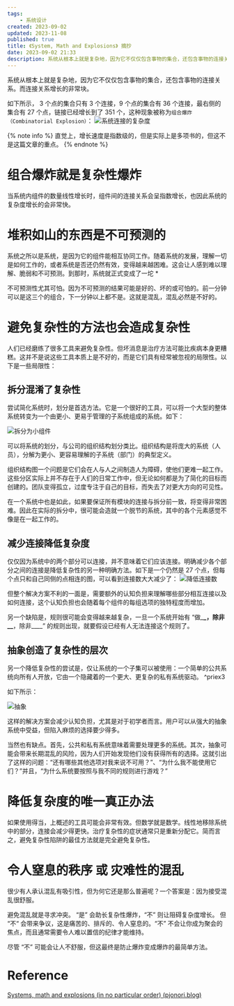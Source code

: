 ```yaml
---
tags:
    - 系统设计
created: 2023-09-02
updated: 2023-11-08
published: true
title: 《System, Math and Explosions》 摘抄
date: 2023-09-02 21:33 
description: 系统从根本上就是复杂地，因为它不仅仅包含事物的集合，还包含事物的连接关系。而连接关系增长的非常快。</br> 随着系统的发展，理解一切是如何工作的，或者系统是否还仍然有效，变得越来越困难。这会让人感到难以理解、脆弱和不可预测。到那时，系统就正式变成了一坨 * </br> 如果使用得当，上概述的工具可能会非常有效。但数学就是数学。线性地移除系统中的部分，连接会减少得更快。治疗复杂性的症状通常只是重新分配它。简而言之，避免复杂性陷阱的最佳方法就是完全避免复杂性。
---
```


系统从根本上就是复杂地，因为它不仅仅包含事物的集合，还包含事物的连接关系。而连接关系增长的非常块。

如下所示， 3 个点的集合只有 3 个连接，9 个点的集合有 36 个连接，最右侧的集合有 27 个点，链接已经增长到了 351 个，这种现象被称为`组合爆炸（Combinatorial Explosion）`：
![系统连接的复杂度](/system,_math_and_explosions/image-20230902151352.png)

{% note info %}
直觉上，增长速度是指数级的，但是实际上是多项书的，但这不是这篇文章的重点。
{% endnote %}

# 组合爆炸就是复杂性爆炸

当系统内组件的数量线性增长时，组件间的连接关系会呈指数增长，也因此系统的复杂度增长的会非常快。

# 堆积如山的东西是不可预测的

系统之所以是系统，是因为它的组件能相互协同工作。随着系统的发展，理解一切是如何工作的，或者系统是否还仍然有效，变得越来越困难。这会让人感到难以理解、脆弱和不可预测。到那时，系统就正式变成了一坨 \*

不可预测性尤其可怕。因为不可预测的结果可能是好的、坏的或可怕的。前一分钟可以是这三个的组合，下一分钟以上都不是。这就是混乱，混乱必然是不好的。

# 避免复杂性的方法也会造成复杂性

人们已经磨练了很多工具来避免复杂性。但坏消息是治疗方法可能比疾病本身更糟糕。这并不是说这些工具本质上是不好的，而是它们具有经常被忽视的局限性。以下是一些局限性：

## 拆分混淆了复杂性

尝试简化系统时，划分是首选方法。它是一个很好的工具，可以将一个大型的整体系统转变为一个由更小、更易于管理的子系统组成的系统。如下：

![拆分为小组件](/system,_math_and_explosions/image-20230902153548.png)

可以将系统的划分，与公司的组织结构划分类比。组织结构是将庞大的系统（人员），分解为更小、更容易理解的子系统（部门）的典型定义。

组织结构图一个问题是它们会在人与人之间制造人为障碍，使他们更难一起工作。这些分区实际上并不存在于人们的日常工作中，但无论如何都是为了简化的目标而创建的。团队变得孤立，过度专注于自己的目标，而失去了对更大方向的可见性。

在一个系统中也是如此，如果要保证所有模块的连接与拆分前一致，将变得非常困难。因此在实际的拆分中，很可能会造就一个脱节的系统，其中的各个元素感觉不像是在一起工作的。

## 减少连接降低复杂度

仅仅因为系统中的两个部分可以连接，并不意味着它们应该连接。明确减少各个部分之间的连接是降低复杂性的另一种明确方法。如下是一个仍然是 27 个点，但每个点只和自己同侧的点相连的图，可以看到连接数大大减少了：
![降低连接数](/system,_math_and_explosions/image-20230902154148.png)

但整个解决方案不利的一面是，需要额外的认知负担来理解哪些部分相互连接以及如何连接，这个认知负担也会随着每个组件的每组选项的独特程度而增加。

另一个缺陷是，规则很可能会变得越来越复杂，一旦一个系统开始有 “做\_**\_，除非\_\_**，除非\_\_\_\_” 的规则出现，就要假设已经有人无法连接这个规则了。

## 抽象创造了复杂性的层次

另一个降低复杂性的尝试是，仅让系统的一个子集可以被使用：一个简单的公共系统向所有人开放，它由一个隐藏着的一个更大、更复杂的私有系统驱动。 ^priex3

如下所示：

![抽象](/system,_math_and_explosions/image-20230902154624.png)

这样的解决方案会减少认知负担，尤其是对于初学者而言。用户可以从强大的抽象系统中受益，但陷入麻烦的选择要少得多。

当然也有缺点。首先，公共和私有系统意味着需要处理更多的系统。其次，抽象可能会带来长期混乱的风险，因为人们开始发现他们没有获得所有的选择。这就引出了这样的问题：“还有哪些其他选项对我来说不可用？”、“为什么我不能使用它们？”并且，“为什么系统要按照与我不同的规则进行游戏？”

# 降低复杂度的唯一真正办法

如果使用得当，上概述的工具可能会非常有效。但数学就是数学。线性地移除系统中的部分，连接会减少得更快。治疗复杂性的症状通常只是重新分配它。简而言之，避免复杂性陷阱的最佳方法就是完全避免复杂性。

# 令人窒息的秩序 或 灾难性的混乱

很少有人承认混乱有吸引性，但为何它还是那么普遍呢？一个答案是：因为接受混乱很舒服。

避免混乱就是寻求冲突。 “是” 会助长复杂性爆炸，“不” 则让阻碍复杂度增长。 但 “不“ 会带来争议，这是痛苦的、排斥的、令人窒息的。“不” 不会让你成为聚会的焦点，而且通常需要令人难以置信的纪律才能维持。

尽管 “不” 可能会让人不舒服，但这最终是防止爆炸变成爆炸的最简单方法。

# Reference

[Systems, math and explosions (in no particular order) (pjonori.blog)](https://pjonori.blog/posts/systems-math-explosions/)

